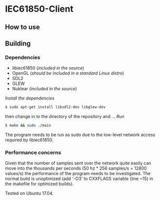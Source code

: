 # IEC61850-Client

## How to use


## Building
### Dependencies
- libiec61850 (_included in the source_)
- OpenGL (_should be included in a standard Linux distro_)
- SDL2
- GLEW
- Nuklear (_included in the source_)

*Install the dependencies*
```bash  
$ sudo apt-get install libsdl2-dev libglew-dev
```
then change in to the directory of the repository and ...
*Run*
```bash  
$ make && sudo ./main
```

The program needs to be run as sudo due to the low-level network access required
by libiec61850.

### Performance concerns
Given that the number of samples sent over the network quite easily can move into the thousands per seconds (50 hz * 256 samples/s = 12800 values/s) the performance of the program needs to be investigated. The normal build is unoptimized (add '-O3' to CXXFLAGS variable (line ~15) in the makefile for optimized builds).

Tested on Ubuntu 17.04.
